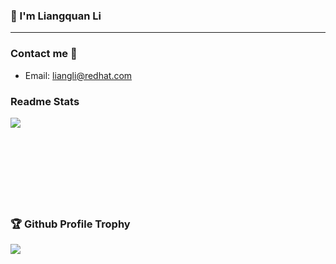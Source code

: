 ### 👋 I'm Liangquan Li
* * *

### Contact me 📱
+ Email: liangli@redhat.com

### Readme Stats
<img align="left" src="https://github-readme-stats.vercel.app/api?username=LiangquanLi930&count_private=true&show_icons=true&hide_title=true&include_all_commits=true&theme=radical" /><br /><br /><br /><br /><br /><br /><br /><br />
### 🏆 Github Profile Trophy
![](https://github-profile-trophy.vercel.app/?username=LiangquanLi930&title=Repositories,Issues,Commit,Stars,Organizations,LongTimeUser,AncientUser,Joined2020,AllSuperRank,MultiLanguage&theme=monokai&margin-w=2)
